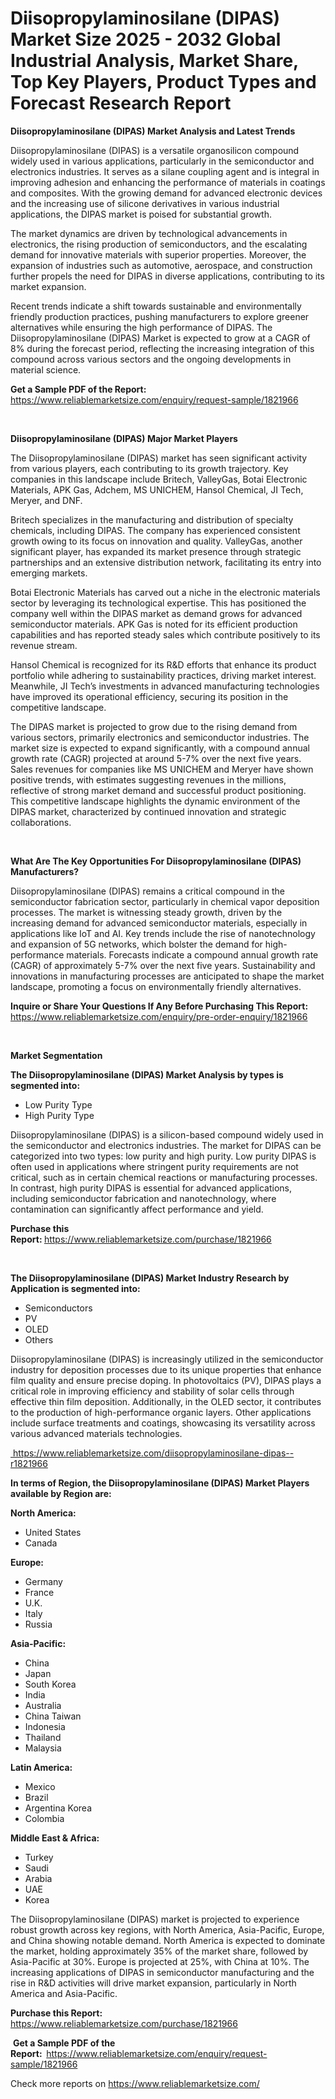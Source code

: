 <p><h1>Diisopropylaminosilane (DIPAS) Market Size 2025 - 2032 Global Industrial Analysis, Market Share, Top Key Players, Product Types and Forecast Research Report</h1></p><p><strong>Diisopropylaminosilane (DIPAS) Market Analysis and Latest Trends</strong></p>
<p><p>Diisopropylaminosilane (DIPAS) is a versatile organosilicon compound widely used in various applications, particularly in the semiconductor and electronics industries. It serves as a silane coupling agent and is integral in improving adhesion and enhancing the performance of materials in coatings and composites. With the growing demand for advanced electronic devices and the increasing use of silicone derivatives in various industrial applications, the DIPAS market is poised for substantial growth.</p><p>The market dynamics are driven by technological advancements in electronics, the rising production of semiconductors, and the escalating demand for innovative materials with superior properties. Moreover, the expansion of industries such as automotive, aerospace, and construction further propels the need for DIPAS in diverse applications, contributing to its market expansion.</p><p>Recent trends indicate a shift towards sustainable and environmentally friendly production practices, pushing manufacturers to explore greener alternatives while ensuring the high performance of DIPAS. The Diisopropylaminosilane (DIPAS) Market is expected to grow at a CAGR of 8% during the forecast period, reflecting the increasing integration of this compound across various sectors and the ongoing developments in material science.</p></p>
<p><strong>Get a Sample PDF of the Report:&nbsp;</strong> <a href="https://www.reliablemarketsize.com/enquiry/request-sample/1821966?utm_campaign=1872&utm_medium=2&utm_source=Github&utm_content=ia&utm_term=06022025&utm_id=diisopropylaminosilane-dipas">https://www.reliablemarketsize.com/enquiry/request-sample/1821966</a></p>
<p>&nbsp;</p>
<p><strong>Diisopropylaminosilane (DIPAS) Major Market Players</strong></p>
<p><p>The Diisopropylaminosilane (DIPAS) market has seen significant activity from various players, each contributing to its growth trajectory. Key companies in this landscape include Britech, ValleyGas, Botai Electronic Materials, APK Gas, Adchem, MS UNICHEM, Hansol Chemical, JI Tech, Meryer, and DNF.</p><p>Britech specializes in the manufacturing and distribution of specialty chemicals, including DIPAS. The company has experienced consistent growth owing to its focus on innovation and quality. ValleyGas, another significant player, has expanded its market presence through strategic partnerships and an extensive distribution network, facilitating its entry into emerging markets.</p><p>Botai Electronic Materials has carved out a niche in the electronic materials sector by leveraging its technological expertise. This has positioned the company well within the DIPAS market as demand grows for advanced semiconductor materials. APK Gas is noted for its efficient production capabilities and has reported steady sales which contribute positively to its revenue stream. </p><p>Hansol Chemical is recognized for its R&D efforts that enhance its product portfolio while adhering to sustainability practices, driving market interest. Meanwhile, JI Tech’s investments in advanced manufacturing technologies have improved its operational efficiency, securing its position in the competitive landscape.</p><p>The DIPAS market is projected to grow due to the rising demand from various sectors, primarily electronics and semiconductor industries. The market size is expected to expand significantly, with a compound annual growth rate (CAGR) projected at around 5-7% over the next five years. Sales revenues for companies like MS UNICHEM and Meryer have shown positive trends, with estimates suggesting revenues in the millions, reflective of strong market demand and successful product positioning. This competitive landscape highlights the dynamic environment of the DIPAS market, characterized by continued innovation and strategic collaborations.</p></p>
<p>&nbsp;</p>
<p><strong>What Are The Key Opportunities For Diisopropylaminosilane (DIPAS) Manufacturers?</strong></p>
<p><p>Diisopropylaminosilane (DIPAS) remains a critical compound in the semiconductor fabrication sector, particularly in chemical vapor deposition processes. The market is witnessing steady growth, driven by the increasing demand for advanced semiconductor materials, especially in applications like IoT and AI. Key trends include the rise of nanotechnology and expansion of 5G networks, which bolster the demand for high-performance materials. Forecasts indicate a compound annual growth rate (CAGR) of approximately 5-7% over the next five years. Sustainability and innovations in manufacturing processes are anticipated to shape the market landscape, promoting a focus on environmentally friendly alternatives.</p></p>
<p><strong>Inquire or Share Your Questions If Any Before Purchasing This Report:</strong> <a href="https://www.reliablemarketsize.com/enquiry/pre-order-enquiry/1821966?utm_campaign=1872&utm_medium=2&utm_source=Github&utm_content=ia&utm_term=06022025&utm_id=diisopropylaminosilane-dipas">https://www.reliablemarketsize.com/enquiry/pre-order-enquiry/1821966</a></p>
<p>&nbsp;</p>
<p><strong>Market Segmentation</strong></p>
<p><strong>The Diisopropylaminosilane (DIPAS) Market Analysis by types is segmented into:</strong></p>
<p><ul><li>Low Purity Type</li><li>High Purity Type</li></ul></p>
<p><p>Diisopropylaminosilane (DIPAS) is a silicon-based compound widely used in the semiconductor and electronics industries. The market for DIPAS can be categorized into two types: low purity and high purity. Low purity DIPAS is often used in applications where stringent purity requirements are not critical, such as in certain chemical reactions or manufacturing processes. In contrast, high purity DIPAS is essential for advanced applications, including semiconductor fabrication and nanotechnology, where contamination can significantly affect performance and yield.</p></p>
<p><strong>Purchase this Report:&nbsp;</strong><a href="https://www.reliablemarketsize.com/purchase/1821966?utm_campaign=1872&utm_medium=2&utm_source=Github&utm_content=ia&utm_term=06022025&utm_id=diisopropylaminosilane-dipas">https://www.reliablemarketsize.com/purchase/1821966</a></p>
<p>&nbsp;</p>
<p><strong>The Diisopropylaminosilane (DIPAS) Market Industry Research by Application is segmented into:</strong></p>
<p><ul><li>Semiconductors</li><li>PV</li><li>OLED</li><li>Others</li></ul></p>
<p><p>Diisopropylaminosilane (DIPAS) is increasingly utilized in the semiconductor industry for deposition processes due to its unique properties that enhance film quality and ensure precise doping. In photovoltaics (PV), DIPAS plays a critical role in improving efficiency and stability of solar cells through effective thin film deposition. Additionally, in the OLED sector, it contributes to the production of high-performance organic layers. Other applications include surface treatments and coatings, showcasing its versatility across various advanced materials technologies.</p></p>
<p><a href="https://www.reliablemarketsize.com/diisopropylaminosilane-dipas--r1821966?utm_campaign=1872&utm_medium=2&utm_source=Github&utm_content=ia&utm_term=06022025&utm_id=diisopropylaminosilane-dipas">&nbsp;https://www.reliablemarketsize.com/diisopropylaminosilane-dipas--r1821966</a></p>
<p><strong>In terms of Region, the Diisopropylaminosilane (DIPAS) Market Players available by Region are:</strong></p>
<p>
    <p> <strong> North America: </strong>
        <ul>
            <li>United States</li>
            <li>Canada</li>
        </ul>
        </p> 
    <p> <strong> Europe: </strong>
        <ul>
            <li>Germany</li>
            <li>France</li>
            <li>U.K.</li>
            <li>Italy</li>
            <li>Russia</li>
        </ul>
        </p> 
    <p> <strong> Asia-Pacific: </strong>
        <ul>
            <li>China</li>
            <li>Japan</li>
            <li>South Korea</li>
            <li>India</li>
            <li>Australia</li>
            <li>China Taiwan</li>
            <li>Indonesia</li>
            <li>Thailand</li>
            <li>Malaysia</li>
        </ul>
        </p> 
    <p> <strong> Latin America: </strong>
        <ul>
            <li>Mexico</li>
            <li>Brazil</li>
            <li>Argentina Korea</li>
            <li>Colombia</li>
        </ul>
        </p> 
    <p> <strong> Middle East & Africa: </strong>
        <ul>
            <li>Turkey</li>
            <li>Saudi</li>
            <li>Arabia</li>
            <li>UAE</li>
            <li>Korea</li>
        </ul>
    </p>
    </p>
<p><p>The Diisopropylaminosilane (DIPAS) market is projected to experience robust growth across key regions, with North America, Asia-Pacific, Europe, and China showing notable demand. North America is expected to dominate the market, holding approximately 35% of the market share, followed by Asia-Pacific at 30%. Europe is projected at 25%, with China at 10%. The increasing applications of DIPAS in semiconductor manufacturing and the rise in R&D activities will drive market expansion, particularly in North America and Asia-Pacific.</p></p>
<p><strong>Purchase this Report: </strong><a href="https://www.reliablemarketsize.com/purchase/1821966?utm_campaign=1872&utm_medium=2&utm_source=Github&utm_content=ia&utm_term=06022025&utm_id=diisopropylaminosilane-dipas">https://www.reliablemarketsize.com/purchase/1821966</a></p>
<p>&nbsp;<strong>Get a Sample PDF of the Report:&nbsp;&nbsp;</strong><a href="https://www.reliablemarketsize.com/enquiry/request-sample/1821966?utm_campaign=1872&utm_medium=2&utm_source=Github&utm_content=ia&utm_term=06022025&utm_id=diisopropylaminosilane-dipas">https://www.reliablemarketsize.com/enquiry/request-sample/1821966</a></p>
<p><strong></strong></p>
<p>Check more reports on <a href="https://www.reliablemarketsize.com/?utm_campaign=1872&utm_medium=2&utm_source=Github&utm_content=ia&utm_term=06022025&utm_id=diisopropylaminosilane-dipas">https://www.reliablemarketsize.com/</a></p>